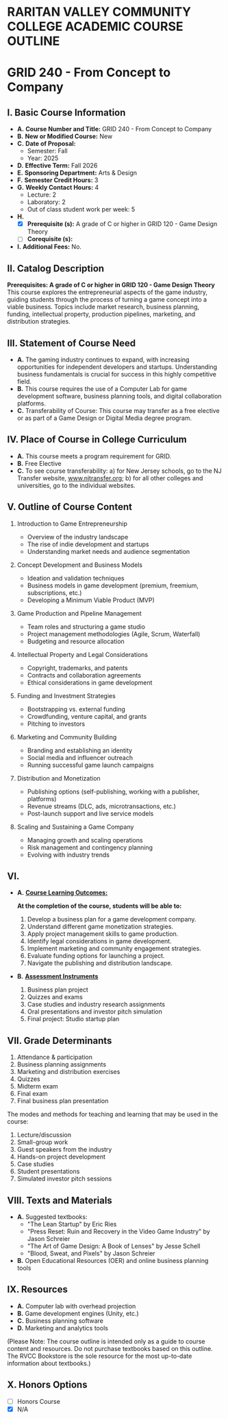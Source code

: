 # RARITAN VALLEY COMMUNITY COLLEGE ACADEMIC COURSE OUTLINE

# GRID 240 - From Concept to Company

## I. Basic Course Information

- **A.** **Course Number and Title:** GRID 240 - From Concept to Company
- **B.** **New or Modified Course:** New
- **C.** **Date of Proposal:**
    - Semester: Fall  
    - Year: 2025
- **D.** **Effective Term:** Fall 2026
- **E.** **Sponsoring Department:** Arts & Design
- **F.** **Semester Credit Hours:** 3
- **G.** **Weekly Contact Hours:** 4
    - Lecture: 2
    - Laboratory: 2
    - Out of class student work per week: 5
- **H.** 
    - [x] **Prerequisite (s):** A grade of C or higher in GRID 120 - Game Design Theory
    - [ ] **Corequisite (s):**
- **I.** **Additional Fees:** No.

## II. Catalog Description

**Prerequisites: A grade of C or higher in GRID 120 - Game Design Theory** This course explores the entrepreneurial aspects of the game industry, guiding students through the process of turning a game concept into a viable business. Topics include market research, business planning, funding, intellectual property, production pipelines, marketing, and distribution strategies.

## III. Statement of Course Need

- **A.** The gaming industry continues to expand, with increasing opportunities for independent developers and startups. Understanding business fundamentals is crucial for success in this highly competitive field.
- **B.** This course requires the use of a Computer Lab for game development software, business planning tools, and digital collaboration platforms.
- **C.** Transferability of Course: This course may transfer as a free elective or as part of a Game Design or Digital Media degree program.

## IV. Place of Course in College Curriculum

- **A.** This course meets a program requirement for GRID.
- **B.** Free Elective
- **C.** To see course transferability: a) for New Jersey schools, go to the NJ Transfer website, www.njtransfer.org; b) for all other colleges and universities, go to the individual websites.

## V. Outline of Course Content

1. Introduction to Game Entrepreneurship
    - Overview of the industry landscape
    - The rise of indie development and startups
    - Understanding market needs and audience segmentation

2. Concept Development and Business Models
    - Ideation and validation techniques
    - Business models in game development (premium, freemium, subscriptions, etc.)
    - Developing a Minimum Viable Product (MVP)

3. Game Production and Pipeline Management
    - Team roles and structuring a game studio
    - Project management methodologies (Agile, Scrum, Waterfall)
    - Budgeting and resource allocation

4. Intellectual Property and Legal Considerations
    - Copyright, trademarks, and patents
    - Contracts and collaboration agreements
    - Ethical considerations in game development

5. Funding and Investment Strategies
    - Bootstrapping vs. external funding
    - Crowdfunding, venture capital, and grants
    - Pitching to investors

6. Marketing and Community Building
    - Branding and establishing an identity
    - Social media and influencer outreach
    - Running successful game launch campaigns

7. Distribution and Monetization
    - Publishing options (self-publishing, working with a publisher, platforms)
    - Revenue streams (DLC, ads, microtransactions, etc.)
    - Post-launch support and live service models

8. Scaling and Sustaining a Game Company
    - Managing growth and scaling operations
    - Risk management and contingency planning
    - Evolving with industry trends

## VI. 

- **A.** **<u>Course Learning Outcomes:</u>**

    **At the completion of the course, students will be able to:**
    1. Develop a business plan for a game development company.
    2. Understand different game monetization strategies.
    3. Apply project management skills to game production.
    4. Identify legal considerations in game development.
    5. Implement marketing and community engagement strategies.
    6. Evaluate funding options for launching a project.
    7. Navigate the publishing and distribution landscape.

- **B.** **<u>Assessment Instruments</u>**
    1. Business plan project
    2. Quizzes and exams
    3. Case studies and industry research assignments
    4. Oral presentations and investor pitch simulation
    5. Final project: Studio startup plan

## VII. Grade Determinants

1. Attendance & participation
1. Business planning assignments
1. Marketing and distribution exercises
1. Quizzes
1. Midterm exam
1. Final exam
1. Final business plan presentation

The modes and methods for teaching and learning that may be used in the course:

1. Lecture/discussion
1. Small-group work
1. Guest speakers from the industry
1. Hands-on project development
1. Case studies
1. Student presentations
1. Simulated investor pitch sessions

## VIII. Texts and Materials
- **A.** Suggested textbooks:
    - "The Lean Startup" by Eric Ries
    - "Press Reset: Ruin and Recovery in the Video Game Industry" by Jason Schreier
    - "The Art of Game Design: A Book of Lenses" by Jesse Schell
    - "Blood, Sweat, and Pixels" by Jason Schreier
- **B.** Open Educational Resources (OER) and online business planning tools

## IX. Resources
- **A.** Computer lab with overhead projection
- **B.** Game development engines (Unity, etc.)
- **C.** Business planning software
- **D.** Marketing and analytics tools

(Please Note: The course outline is intended only as a guide to course content and resources. Do not purchase textbooks based on this outline. The RVCC Bookstore is the sole resource for the most up-to-date information about textbooks.)

## X. Honors Options
- [ ] Honors Course
- [x] N/A